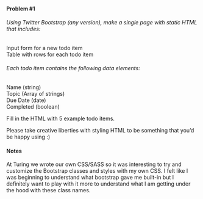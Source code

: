 #### Problem #1

###### Using Twitter Bootstrap (any version), make a single page with static HTML that includes:
Input form for a new todo item  
Table with rows for each todo item

###### Each todo item contains the following data elements:
Name (string)  
Topic (Array of strings)  
Due Date (date)  
Completed (boolean)  

Fill in the HTML with 5 example todo items.

Please take creative liberties with styling HTML to be something that you’d be happy using :)

#### Notes
At Turing we wrote our own CSS/SASS so it was interesting to try and customize the Bootstrap classes and styles with my own CSS. I felt like I was beginning to understand what bootstrap gave me built-in but I definitely want to play with it more to understand what I am getting under the hood with these class names.
